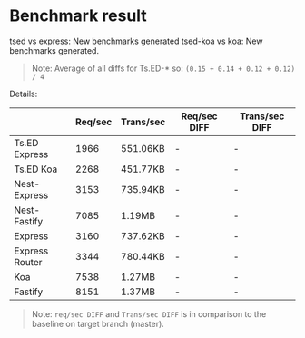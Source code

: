 # Benchmark result

tsed vs express: New benchmarks generated
tsed-koa vs koa: New benchmarks generated.

> Note: 
> Average of all diffs for Ts.ED-* so: `(0.15 + 0.14 + 0.12 + 0.12) / 4`

Details:

|                | Req/sec | Trans/sec | Req/sec DIFF | Trans/sec DIFF |
| -------------- | ------- | --------- | ------------ | -------------- |
| Ts.ED Express  | 1966    | 551.06KB  | -            | -              |
| Ts.ED Koa      | 2268    | 451.77KB  | -            | -              |
| Nest-Express   | 3153    | 735.94KB  | -            | -              |
| Nest-Fastify   | 7085    | 1.19MB    | -            | -              |
| Express        | 3160    | 737.62KB  | -            | -              |
| Express Router | 3344    | 780.44KB  | -            | -              |
| Koa            | 7538    | 1.27MB    | -            | -              |
| Fastify        | 8151    | 1.37MB    | -            | -              |

> Note:
> `req/sec DIFF` and `Trans/sec DIFF` is in comparison to the baseline on target branch (master).